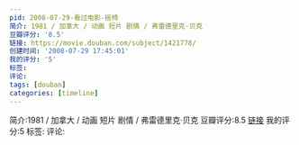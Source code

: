 ```yaml
---
pid: 2008-07-29-看过电影-摇椅
简介: 1981 / 加拿大 / 动画 短片 剧情 / 弗雷德里克·贝克
豆瓣评分: '8.5'
链接: https://movie.douban.com/subject/1421778/
创建时间: '2008-07-29 17:45:01'
我的评分: '5'
标签:
评论:
tags: [douban]
categories: [timeline]
---
```

简介:1981 / 加拿大 / 动画 短片 剧情 / 弗雷德里克·贝克
豆瓣评分:8.5
[链接](https://movie.douban.com/subject/1421778/)
我的评分:5
标签:
评论:
